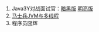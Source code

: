 1. Java3Y对战面试官：[暗黑版](/docs/interview/linuxoperate.md)  [明亮版](/docs/interview/linuxoperate.md)
2. [马士兵JVM与多线程](/docs/interview/linuxoperate.md)
3. 程序员囧辉

